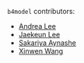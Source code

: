 
`b4model` contributors:

- [Andrea Lee](https://github.com/andrealee011)
- [Jaekeun Lee](https://github.com/agdal1125)
- [Sakariya Aynashe](https://github.com/eyrakas)
- [Xinwen Wang](https://github.com/xiw315)
